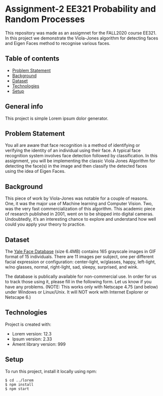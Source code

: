 # Assignment-2 EE321 Probability and Random Processes
This repository was made as an assigmnet for the FALL2020 course EE321. In this project we demonstrate the Viola-Jones algorithm for detecting faces and Eigen Faces 
method to recognise various faces.



## Table of contents
* [Problem Statement](#problem-statement)
* [Background](#background)
* [Dataset](#dataset)
* [Technologies](#technologies)
* [Setup](#setup)

## General info
This project is simple Lorem ipsum dolor generator.

## Problem Statement
You all are aware that face recognition is a method of identifying or verifying the identity of an individual using their face. A typical face recognition system involves face detection followed by classification. In this assignment, you will be implementing the classic Viola Jones Algorithm for detecting the face(s) in the image and then classify the detected faces using the idea of Eigen Faces.

## Background
This piece of work by Viola-Jones was notable for a couple of reasons. One,
it was the major use of Machine learning and Computer Vision. Two, was the
very fast commercialization of this algorithm. This academic piece of research
published in 2001, went on to be shipped into digital cameras. Undoubtedly,
it’s an interesting chance to explore and understand how well could you apply
your theory to practice.

## Dataset
The [Yale Face Database](http://cvc.cs.yale.edu/cvc/projects/yalefaces/yalefaces.html) (size 6.4MB) contains 165 grayscale images in GIF format of 15 individuals. 
There are 11 images per subject, one per different facial expression or configuration: 
center-light, w/glasses, happy, left-light, w/no glasses, normal, right-light, sad, sleepy, surprised, and wink.

The database is publically available for non-commercial use. In order for us to track those using it, please 
fill in the following form. Let us know if you have any problems.  (NOTE: This works only with Netscape 4.75 (and below) under Windows or Linux/Unix. 
It will NOT work with Internet Explorer or Netscape 6.)

## Technologies
Project is created with:
* Lorem version: 12.3
* Ipsum version: 2.33
* Ament library version: 999
	
## Setup
To run this project, install it locally using npm:

```
$ cd ../lorem
$ npm install
$ npm start

